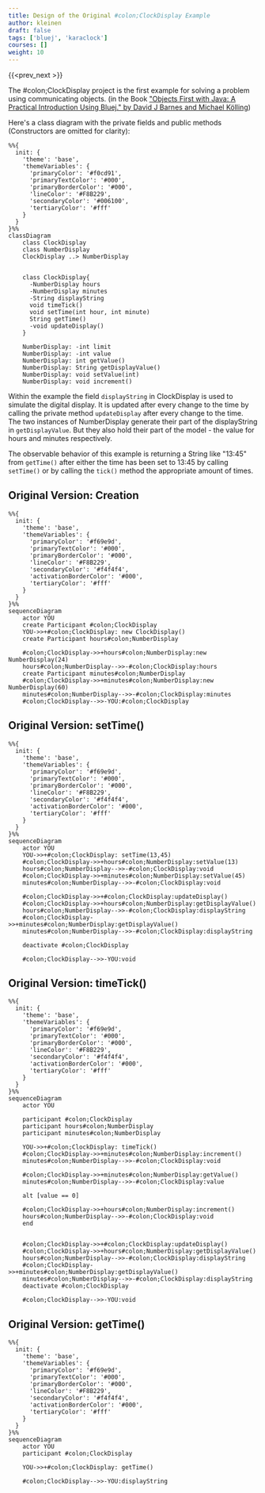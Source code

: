 ```yaml
---
title: Design of the Original #colon;ClockDisplay Example
author: kleinen
draft: false
tags: ['bluej', 'karaclock']
courses: []
weight: 10
---
```


{{<prev_next >}}

The #colon;ClockDisplay project is the first example for solving a problem using communicating objects. (in the Book ["Objects First with Java: A Practical Introduction Using Bluej." by David J Barnes and Michael Kölling][2]) 

Here's a class diagram with the private fields and public methods (Constructors are omitted for clarity):

```mermaid
%%{
  init: {
    'theme': 'base',
    'themeVariables': {
      'primaryColor': '#f0cd91', 
      'primaryTextColor': '#000',
      'primaryBorderColor': '#000',
      'lineColor': '#F8B229',
      'secondaryColor': '#006100',
      'tertiaryColor': '#fff'
    }
  }
}%%
classDiagram
    class ClockDisplay
    class NumberDisplay
    ClockDisplay ..> NumberDisplay
    

    class ClockDisplay{
      -NumberDisplay hours
      -NumberDisplay minutes
      -String displayString
      void timeTick()
      void setTime(int hour, int minute)
      String getTime()
      -void updateDisplay()
    }
    
    NumberDisplay: -int limit
    NumberDisplay: -int value
    NumberDisplay: int getValue()
    NumberDisplay: String getDisplayValue()
    NumberDisplay: void setValue(int)
    NumberDisplay: void increment()

```

Within the example the field `displayString` in ClockDisplay is used to simulate the digital display. It is updated after every change to the time by calling the private method `updateDisplay` after every change to the time. The two instances of NumberDisplay generate their part of the displayString in `getDisplayValue`.
But they also hold their part of the model - the value for hours and minutes respectively.

The observable behavior of this example is returning a String like "13:45" from `getTime()` after either the time has been set to 13:45 by calling `setTime()` or by calling the `tick()` method the appropriate amount of times.

## Original Version: Creation
```mermaid
%%{
  init: {
    'theme': 'base',
    'themeVariables': {
      'primaryColor': '#f69e9d', 
      'primaryTextColor': '#000',
      'primaryBorderColor': '#000',
      'lineColor': '#F8B229',
      'secondaryColor': '#f4f4f4',
      'activationBorderColor': '#000',
      'tertiaryColor': '#fff'
    }
  }
}%%
sequenceDiagram
    actor YOU
    create Participant #colon;ClockDisplay
    YOU->>+#colon;ClockDisplay: new ClockDisplay()
    create Participant hours#colon;NumberDisplay
  
    #colon;ClockDisplay->>+hours#colon;NumberDisplay:new NumberDisplay(24)
    hours#colon;NumberDisplay-->>-#colon;ClockDisplay:hours
    create Participant minutes#colon;NumberDisplay
    #colon;ClockDisplay->>+minutes#colon;NumberDisplay:new NumberDisplay(60)
    minutes#colon;NumberDisplay-->>-#colon;ClockDisplay:minutes
    #colon;ClockDisplay-->>-YOU:#colon;ClockDisplay

```
## Original Version: setTime()
```mermaid
%%{
  init: {
    'theme': 'base',
    'themeVariables': {
      'primaryColor': '#f69e9d', 
      'primaryTextColor': '#000',
      'primaryBorderColor': '#000',
      'lineColor': '#F8B229',
      'secondaryColor': '#f4f4f4',
      'activationBorderColor': '#000',
      'tertiaryColor': '#fff'
    }
  }
}%%
sequenceDiagram
    actor YOU
    YOU->>+#colon;ClockDisplay: setTime(13,45)
    #colon;ClockDisplay->>+hours#colon;NumberDisplay:setValue(13)
    hours#colon;NumberDisplay-->>-#colon;ClockDisplay:void
    #colon;ClockDisplay->>+minutes#colon;NumberDisplay:setValue(45)
    minutes#colon;NumberDisplay-->>-#colon;ClockDisplay:void
    
    #colon;ClockDisplay->>+#colon;ClockDisplay:updateDisplay()
    #colon;ClockDisplay->>+hours#colon;NumberDisplay:getDisplayValue()
    hours#colon;NumberDisplay-->>-#colon;ClockDisplay:displayString
    #colon;ClockDisplay->>+minutes#colon;NumberDisplay:getDisplayValue()
    minutes#colon;NumberDisplay-->>-#colon;ClockDisplay:displayString
    
    deactivate #colon;ClockDisplay

    #colon;ClockDisplay-->>-YOU:void

```
## Original Version: timeTick()

```mermaid
%%{
  init: {
    'theme': 'base',
    'themeVariables': {
      'primaryColor': '#f69e9d', 
      'primaryTextColor': '#000',
      'primaryBorderColor': '#000',
      'lineColor': '#F8B229',
      'secondaryColor': '#f4f4f4',
      'activationBorderColor': '#000',
      'tertiaryColor': '#fff'
    }
  }
}%%
sequenceDiagram
    actor YOU

    participant #colon;ClockDisplay
    participant hours#colon;NumberDisplay
    participant minutes#colon;NumberDisplay

    YOU->>+#colon;ClockDisplay: timeTick()
    #colon;ClockDisplay->>+minutes#colon;NumberDisplay:increment()
    minutes#colon;NumberDisplay-->>-#colon;ClockDisplay:void

    #colon;ClockDisplay->>+minutes#colon;NumberDisplay:getValue()
    minutes#colon;NumberDisplay-->>-#colon;ClockDisplay:value

    alt [value == 0]

    #colon;ClockDisplay->>+hours#colon;NumberDisplay:increment()
    hours#colon;NumberDisplay-->>-#colon;ClockDisplay:void
    end
  

    #colon;ClockDisplay->>+#colon;ClockDisplay:updateDisplay()
    #colon;ClockDisplay->>+hours#colon;NumberDisplay:getDisplayValue()
    hours#colon;NumberDisplay-->>-#colon;ClockDisplay:displayString
    #colon;ClockDisplay->>+minutes#colon;NumberDisplay:getDisplayValue()
    minutes#colon;NumberDisplay-->>-#colon;ClockDisplay:displayString
    deactivate #colon;ClockDisplay

    #colon;ClockDisplay-->>-YOU:void
```
## Original Version: getTime()

```mermaid
%%{
  init: {
    'theme': 'base',
    'themeVariables': {
      'primaryColor': '#f69e9d', 
      'primaryTextColor': '#000',
      'primaryBorderColor': '#000',
      'lineColor': '#F8B229',
      'secondaryColor': '#f4f4f4',
      'activationBorderColor': '#000',
      'tertiaryColor': '#fff'
    }
  }
}%%
sequenceDiagram
    actor YOU
    participant #colon;ClockDisplay

    YOU->>+#colon;ClockDisplay: getTime()
   
    #colon;ClockDisplay-->>-YOU:displayString

```


[2]: https://www.bluej.org/objects-first/